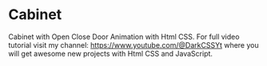 # Cabinet
 Cabinet with Open Close Door Animation with Html CSS. For full video tutorial visit my channel: https://www.youtube.com/@DarkCSSYt where you will get awesome new projects with Html CSS and JavaScript.
